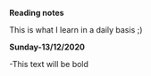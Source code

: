 **Reading notes**

This is what I learn in a daily basis ;)

**Sunday-13/12/2020**

  -This text will be bold
